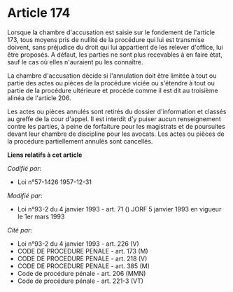 # Article 174

Lorsque la chambre d'accusation est saisie sur le fondement de l'article 173, tous moyens pris de nullité de la procédure qui
lui est transmise doivent, sans préjudice du droit qui lui appartient de les relever d'office, lui être proposés. A défaut,
les parties ne sont plus recevables à en faire état, sauf le cas où elles n'auraient pu les connaître.

La chambre d'accusation décide si l'annulation doit être limitée à tout ou partie des actes ou pièces de la procédure viciée
ou s'étendre à tout ou partie de la procédure ultérieure et procède comme il est dit au troisième alinéa de l'article 206.

Les actes ou pièces annulés sont retirés du dossier d'information et classés au greffe de la cour d'appel. Il est interdit
d'y puiser aucun renseignement contre les parties, à peine de forfaiture pour les magistrats et de poursuites devant leur
chambre de discipline pour les avocats. Les actes ou pièces de la procédure partiellement annulés sont cancellés.

**Liens relatifs à cet article**

_Codifié par_:

  - Loi n°57-1426 1957-12-31

_Modifié par_:

  - Loi n°93-2 du 4 janvier 1993 - art. 71 () JORF 5 janvier 1993 en vigueur le 1er mars 1993

_Cité par_:

  - Loi n°93-2 du 4 janvier 1993 - art. 226 (V)
  - CODE DE PROCEDURE PENALE - art. 173 (M)
  - CODE DE PROCEDURE PENALE - art. 218 (V)
  - CODE DE PROCEDURE PENALE - art. 385 (M)
  - Code de procédure pénale - art. 206 (MMN)
  - Code de procédure pénale - art. 221-3 (VT)

